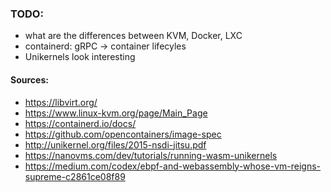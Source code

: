 
### TODO:
- what are the differences between KVM, Docker, LXC
- containerd: gRPC -> container lifecyles
- Unikernels look interesting

#### Sources:
- https://libvirt.org/
- https://www.linux-kvm.org/page/Main_Page
- https://containerd.io/docs/
- https://github.com/opencontainers/image-spec
- http://unikernel.org/files/2015-nsdi-jitsu.pdf
- https://nanovms.com/dev/tutorials/running-wasm-unikernels
- https://medium.com/codex/ebpf-and-webassembly-whose-vm-reigns-supreme-c2861ce08f89